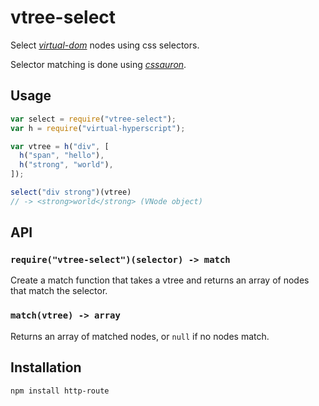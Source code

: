 # vtree-select

Select *[virtual-dom][]* nodes using css selectors.

Selector matching is done using *[cssauron][]*.

[virtual-dom]: https://www.npmjs.org/package/virtual-dom
[cssauron]: https://www.npmjs.org/package/cssauron

## Usage

```js
var select = require("vtree-select");
var h = require("virtual-hyperscript");

var vtree = h("div", [
  h("span", "hello"),
  h("strong", "world"),
]);

select("div strong")(vtree)
// -> <strong>world</strong> (VNode object)
```

## API

### `require("vtree-select")(selector) -> match`

Create a match function that takes a vtree and returns an array of nodes
that match the selector.

### `match(vtree) -> array`

Returns an array of matched nodes, or `null` if no nodes match.

## Installation

```
npm install http-route
```
